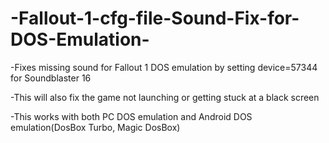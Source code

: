 # -Fallout-1-cfg-file-Sound-Fix-for-DOS-Emulation-
-Fixes missing sound for Fallout 1 DOS emulation by setting device=57344 for Soundblaster 16

-This will also fix the game not launching or getting stuck at a black screen

-This works with both PC DOS emulation and Android DOS emulation(DosBox Turbo, Magic DosBox)

